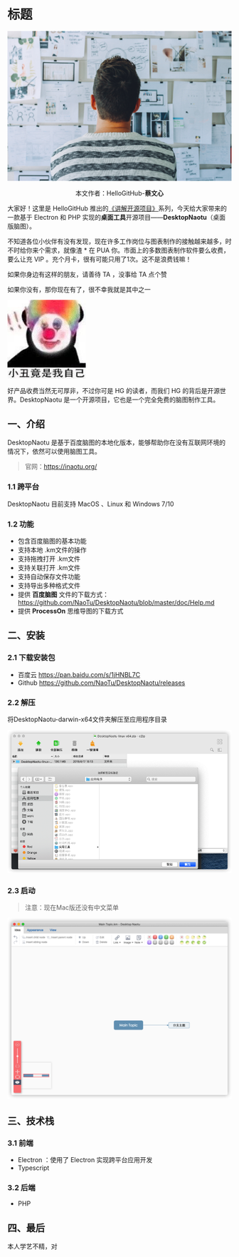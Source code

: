 # 标题

![1](images/1.jpg)

<p align="center">本文作者：HelloGitHub-<strong>蔡文心</strong></p>

大家好！这里是 HelloGitHub 推出的[《讲解开源项目》](https://github.com/HelloGitHub-Team/Article)系列，今天给大家带来的一款基于 Electron 和 PHP 实现的**桌面工具**开源项目——**DesktopNaotu**（桌面版脑图）。

不知道各位小伙伴有没有发现，现在许多工作岗位与图表制作的接触越来越多，时不时给你来个需求，就像渣 * 在 PUA 你。市面上的多数图表制作软件要么收费，要么让充 VIP 。充个月卡，很有可能只用了1次。这不是浪费钱嘛！

如果你身边有这样的朋友，请善待 TA ，没事给 TA 点个赞

如果你没有，那你现在有了，很不幸我就是其中之一

![](images/2.jpg)

好产品收费当然无可厚非，不过你可是 HG 的读者，而我们 HG 的背后是开源世界。DesktopNaotu 是一个开源项目，它也是一个完全免费的脑图制作工具。

## 一、介绍

DesktopNaotu 是基于百度脑图的本地化版本，能够帮助你在没有互联网环境的情况下，依然可以使用脑图工具。

> 官网：https://inaotu.org/

### 1.1 跨平台

DesktopNaotu 目前支持 MacOS 、Linux 和 Windows 7/10

### 1.2 功能

- 包含百度脑图的基本功能
- 支持本地 .km文件的操作
- 支持拖拽打开 .km文件
- 支持关联打开 .km文件
- 支持自动保存文件功能
- 支持导出多种格式文件
- 提供 **百度脑图** 文件的下载方式：https://github.com/NaoTu/DesktopNaotu/blob/master/doc/Help.md
- 提供 **ProcessOn** 思维导图的下载方式

## 二、安装

### 2.1 下载安装包

- 百度云 https://pan.baidu.com/s/1jHNBL7C
- Github https://github.com/NaoTu/DesktopNaotu/releases

### 2.2 解压

将DesktopNaotu-darwin-x64文件夹解压至应用程序目录

![image-20210120165025531](images/3.png)

### 2.3 启动

> 注意：现在Mac版还没有中文菜单

![image-20210120165326581](images/4.png)

## 三、技术栈

### 3.1 前端

- Electron ：使用了 Electron 实现跨平台应用开发
- Typescript

### 3.2 后端

- PHP

## 四、最后

本人学艺不精，对

